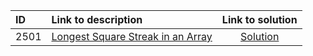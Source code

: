 | ID | Link to description | Link to solution
|:---|:---|:---:|
| 2501 | [Longest Square Streak in an Array](https://leetcode.com/problems/longest-square-streak-in-an-array/) | [Solution](https://github.com/versenyi98/leetcode-solutions/tree/main/LeetCode/2501.%20Longest%20Square%20Streak%20in%20an%20Array)|
